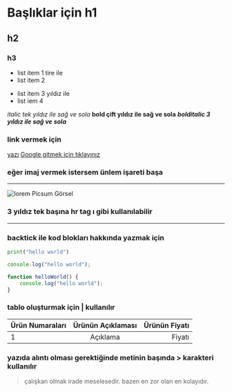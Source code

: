 # Başlıklar için h1
## h2
### h3

- list  item 1 tire ile
- list item 2

* list item 3 yıldız ile
* list iem 4

*italic tek yıldız ile sağ ve sola*
**bold çift yıldız ile sağ ve sola**
***bolditalic 3 yıldız ile sağ ve sola*** 

### link vermek için
[yazı](url)
[Google gitmek için tıklayınız](http://google.com)

### eğer imaj vermek istersem ünlem işareti başa
-----------------------------------

![lorem Picsum Görsel](https://picsum.photos/200/300)

### 3 yıldız tek başına hr tag ı gibi kullanılabilir

*** 
### backtick ile kod blokları hakkında yazmak için

```python
print("hello world")
```
```javascript
console.log("hello world");

function helloWorld() {
    console.log("hello world");
}
```

### tablo oluşturmak için | kullanılır

| Ürün Numaraları| Ürünün Açıklaması|Ürünün Fiyatı|
| :--- | :---: | ---: |
| 1 | Açıklama | Fiyatı |


### yazıda alıntı olması gerektiğinde  metinin başında > karakteri kullanılır

>çalışkan olmak irade meselesedir.
>bazen en zor olan en kolayıdır.
